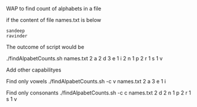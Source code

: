 WAP to find count of  alphabets in a file

if the content of file names.txt is  below
```
sandeep
ravinder
```

The outcome of script would be 

./findAlpabetCounts.sh names.txt
2 a
2 d
3 e
1 i
2 n
1 p
2 r
1 s
1 v

Add other capabilityes

Find only vowels
./findAlpabetCounts.sh -c v names.txt
2 a
3 e
1 i

Find only consonants
./findAlpabetCounts.sh -c c names.txt
2 d
2 n
1 p
2 r
1 s
1 v
